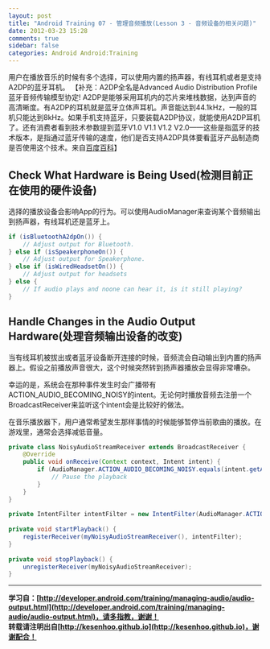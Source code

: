 ```yaml
---
layout: post
title: "Android Training 07 - 管理音频播放(Lesson 3 - 音频设备的相关问题)"
date: 2012-03-23 15:28
comments: true
sidebar: false
categories: Android Android:Training
---
```


用户在播放音乐的时候有多个选择，可以使用内置的扬声器，有线耳机或者是支持A2DP的蓝牙耳机。
【补充：A2DP全名是Advanced Audio Distribution Profile 蓝牙音频传输模型协定! A2DP是能够采用耳机内的芯片来堆栈数据，达到声音的高清晰度。有A2DP的耳机就是蓝牙立体声耳机。声音能达到44.1kHz，一般的耳机只能达到8kHz。如果手机支持蓝牙，只要装载A2DP协议，就能使用A2DP耳机了。还有消费者看到技术参数提到蓝牙V1.0 V1.1 V1.2 V2.0——这些是指蓝牙的技术版本，是指通过蓝牙传输的速度，他们是否支持A2DP具体要看蓝牙产品制造商是否使用这个技术。来自[百度百科](http://baike.baidu.com/view/551149.htm)】

<!-- more -->

## Check What Hardware is Being Used(检测目前正在使用的硬件设备)
选择的播放设备会影响App的行为。可以使用AudioManager来查询某个音频输出到扬声器，有线耳机还是蓝牙上。
```java
if (isBluetoothA2dpOn()) {  
    // Adjust output for Bluetooth.  
} else if (isSpeakerphoneOn()) {  
    // Adjust output for Speakerphone.  
} else if (isWiredHeadsetOn()) {  
    // Adjust output for headsets  
} else {   
    // If audio plays and noone can hear it, is it still playing?  
}  
```

## Handle Changes in the Audio Output Hardware(处理音频输出设备的改变)
当有线耳机被拔出或者蓝牙设备断开连接的时候，音频流会自动输出到内置的扬声器上。假设之前播放声音很大，这个时候突然转到扬声器播放会显得非常嘈杂。

幸运的是，系统会在那种事件发生时会广播带有ACTION_AUDIO_BECOMING_NOISY的intent。无论何时播放音频去注册一个BroadcastReceiver来监听这个intent会是比较好的做法。

在音乐播放器下，用户通常希望发生那样事情的时候能够暂停当前歌曲的播放。在游戏里，通常会选择减低音量。
```java
private class NoisyAudioStreamReceiver extends BroadcastReceiver {  
    @Override  
    public void onReceive(Context context, Intent intent) {  
        if (AudioManager.ACTION_AUDIO_BECOMING_NOISY.equals(intent.getAction())) {  
            // Pause the playback  
        }  
    }  
}  
  
private IntentFilter intentFilter = new IntentFilter(AudioManager.ACTION_AUDIO_BECOMING_NOISY);  
  
private void startPlayback() {  
    registerReceiver(myNoisyAudioStreamReceiver(), intentFilter);  
}  
  
private void stopPlayback() {  
    unregisterReceiver(myNoisyAudioStreamReceiver);  
}  
```

***
**学习自：[http://developer.android.com/training/managing-audio/audio-output.html](http://developer.android.com/training/managing-audio/audio-output.html)，请多指教，谢谢！**  
**转载请注明出自[http://kesenhoo.github.io](http://kesenhoo.github.io)，谢谢配合！**

